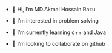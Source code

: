 - 👋 Hi, I’m MD.Akmal Hossain Razu

- 👀 I’m interested in problem solving 
- 🌱 I’m currently learning c++  and Java 
- 💞️ I’m looking to collaborate on github


<!---
RAZU-111/RAZU-111 is a ✨ special ✨ repository because its `README.md` (this file) appears on your GitHub profile.
You can click the Preview link to take a look at your changes.
--->
